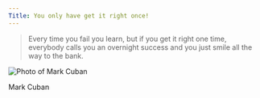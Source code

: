 ```yaml
---
Title: You only have get it right once!
---
```


> Every time you fail you learn, but if you get it right one time,
> everybody calls you an overnight success and you just smile all the way to the bank.

![Photo of Mark Cuban](https://angelhack.com/wp-content/uploads/2018/03/mark-cuban.jpg)

Mark Cuban
